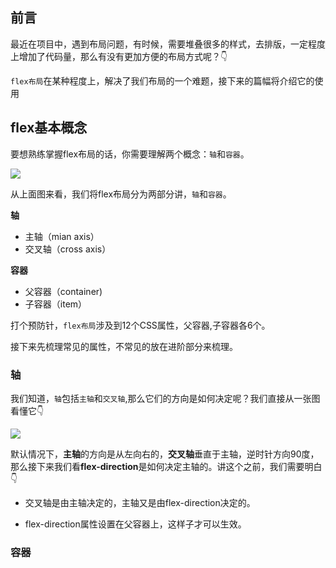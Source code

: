 ## 前言

最近在项目中，遇到布局问题，有时候，需要堆叠很多的样式，去排版，一定程度上增加了代码量，那么有没有更加方便的布局方式呢？👇

`flex布局`在某种程度上，解决了我们布局的一个难题，接下来的篇幅将介绍它的使用





## flex基本概念

要想熟练掌握flex布局的话，你需要理解两个概念：`轴`和`容器`。

![](C:\Users\DayDay\Desktop\Blog\images\html-css\flex\flex布局基本概念.png)

从上面图来看，我们将flex布局分为两部分讲，`轴`和`容器`。

**轴**

- 主轴（mian axis）
- 交叉轴（cross axis）

**容器**

- 父容器（container)
- 子容器（item）



打个预防针，`flex布局`涉及到12个CSS属性，父容器,子容器各6个。

接下来先梳理常见的属性，不常见的放在进阶部分来梳理。



### 轴

我们知道，`轴`包括`主轴`和`交叉轴`,那么它们的方向是如何决定呢？我们直接从一张图看懂它👇

![](C:\Users\DayDay\Desktop\Blog\images\html-css\flex\flex轴的概念.png)

默认情况下，**主轴**的方向是从左向右的，**交叉轴**垂直于主轴，逆时针方向90度，那么接下来我们看**flex-direction**是如何决定主轴的。讲这个之前，我们需要明白👇

- 交叉轴是由主轴决定的，主轴又是由flex-direction决定的。

- flex-direction属性设置在父容器上，这样子才可以生效。





### 容器